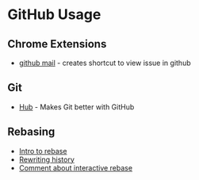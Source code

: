 GitHub Usage
============

## Chrome Extensions
* [github mail](https://github.com/muan/github-gmail) - creates shortcut to view issue in github 

## Git
* [Hub](http://hub.github.com/) - Makes Git better with GitHub

## Rebasing
* [Intro to rebase](http://gitready.com/intermediate/2009/01/31/intro-to-rebase.html)
* [Rewriting history](https://www.atlassian.com/git/tutorials/rewriting-history/git-rebase)
* [Comment about interactive rebase](https://github.com/onaio/ona-humor/issues/1#issuecomment-29390129)
